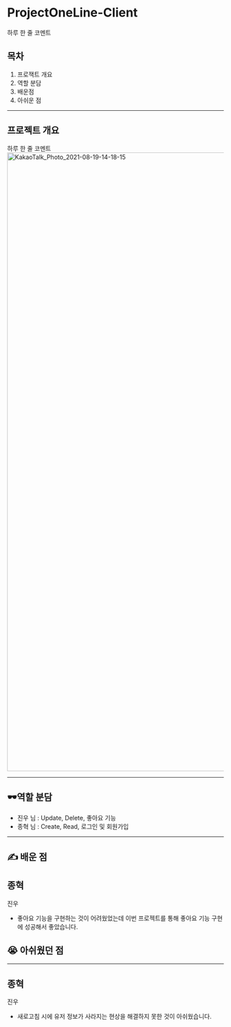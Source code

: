 # ProjectOneLine-Client
하루 한 줄 코멘트
## 목차
1. 프로잭트 개요
2. 역할 분담
3. 배운점
4. 아쉬운 점
<hr>

## 프로젝트 개요
하루 한 줄 코멘트
<img width="1437" alt="KakaoTalk_Photo_2021-08-19-14-18-15" src="https://user-images.githubusercontent.com/66675699/130013076-4bd6dc0b-0f99-4ad3-8f29-fc31e6db201f.png">

<hr>

## 🕶역할 분담
- 진우 님 : Update, Delete, 좋아요 기능
- 종혁 님 : Create, Read, 로그인 및 회원가입
<hr>

## ✍️ 배운 점
종혁
- 

진우
- 좋아요 기능을 구현하는 것이 어려웠었는데 이번 프로젝트를 통해 좋아요 기능 구현에 성공해서 좋았습니다.
## 😭 아쉬웠던 점
---
종혁
- 
진우
- 새로고침 시에 유저 정보가 사라지는 현상을 해결하지 못한 것이 아쉬웠습니다.

